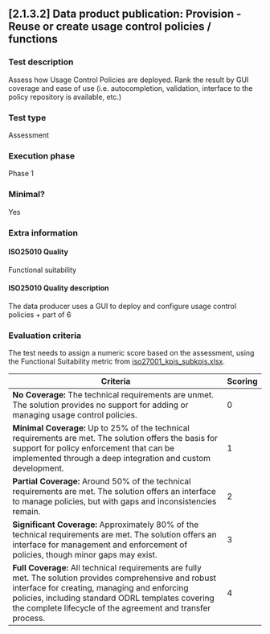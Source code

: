 ## [2.1.3.2] Data product publication: Provision - Reuse or create usage control policies / functions

### Test description

Assess how Usage Control Policies are deployed. Rank the result by GUI coverage and ease of use (i.e. autocompletion, validation, interface to the policy repository is available, etc.)

### Test type

Assessment

### Execution phase

Phase 1

### Minimal?

Yes

### Extra information

#### ISO25010 Quality

Functional suitability

#### ISO25010 Quality description

The data producer uses a GUI to deploy and configure usage control policies + part of 6

### Evaluation criteria

The test needs to assign a numeric score based on the assessment, using the Functional Suitability metric from [iso27001_kpis_subkpis.xlsx](../../../../../design_decisions/background_info/iso27001_kpis_subkpis.xlsx).

| Criteria                                                                                                                                                                                                                                                                      | Scoring |
| ----------------------------------------------------------------------------------------------------------------------------------------------------------------------------------------------------------------------------------------------------------------------------- | ------- |
| **No Coverage:** The technical requirements are unmet. The solution provides no support for adding or managing usage control policies.                                                                                                                                        | 0       |
| **Minimal Coverage:** Up to 25% of the technical requirements are met. The solution offers the basis for support for policy enforcement that can be implemented through a deep integration and custom development.                                                            | 1       |
| **Partial Coverage:** Around 50% of the technical requirements are met. The solution offers an interface to manage policies, but with gaps and inconsistencies remain.                                                                                                        | 2       |
| **Significant Coverage:** Approximately 80% of the technical requirements are met. The solution offers an interface for management and enforcement of policies, though minor gaps may exist.                                                                                  | 3       |
| **Full Coverage:** All technical requirements are fully met. The solution provides comprehensive and robust interface for creating, managing and enforcing policies, including standard ODRL templates covering the complete lifecycle of the agreement and transfer process. | 4       |
